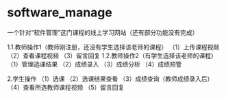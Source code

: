 # software_manage
一个针对“软件管理”这门课程的线上学习网站（还有部分功能没有完成）


1.1.教师操作1（教师刚注册，还没有学生选择该老师的课程）
（1）上传课程视频
（2）查看课程视频
（3）留言回复
1.2.教师操作2（有学生选择该老师的课程）
（1）管理选课结果
（2）成绩录入
（3）成绩分析
（4）成绩预警


2.学生操作
（1）选课
（2）选课结果查看
（3）成绩查询（教师成绩录入后）
（4）查看所选教师课程视频
（5）留言回复
